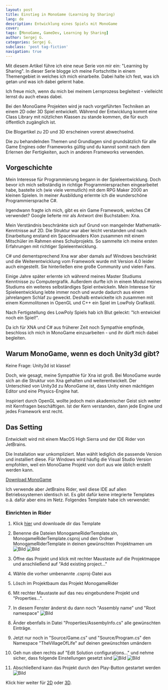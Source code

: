 ```yaml
---
layout: post
title: Einstieg in MonoGame (Learning by Sharing)
lang: de
description: Entwicklung eines Spiels mit MonoGame
cover: 
tags: [MonoGame, GameDev, Learning by Sharing]
author: Sergej G.
categories: Sergej G.
subclass: 'post tag-fiction'
navigation: true
---
```

Mit diesem Artikel führe ich eine neue Serie von mir ein: "Learning by Sharing". In dieser Serie blogge ich meine Fortschritte in einem Themengebiet in welches ich mich einarbeite.
Dabei halte ich fest, was ich getan und was ich dabei gelernt habe.

Ich freue mich, wenn du mich bei meinem Lernprozess begleitest - vielleicht lernst du auch etwas dabei.

Bei den MonoGame Projekten wird je nach vorgeführten Techniken an einem 2D oder 3D Spiel entwickelt.
Während der Entwicklung kommt eine Class Library mit nützlichen Klassen zu stande kommen, die für euch öffentlich zugänglich ist.

Die Blogartikel zu 2D und 3D erscheinen vorerst abwechselnd.

Die zu behandelnden Themen und Grundlagen sind grundsätzlich für alle Game Engines oder Frameworks gültig und du kannst somit nach dem Erlernen der Fertigkeiten, auch in anderen Frameworks verwenden.

## Vorgeschichte
Mein Interesse für Programmierung begann in der Spieleentwicklung. Doch bevor ich mich selbständig in richtige Programmiersprachen eingearbeitet habe,
bastelte ich (wie viele vermutlich) mit dem RPG Maker 2000 an kleinen Spielen.
In meiner Ausbildung erlernte ich die wunderschöne Programmiersprache C#.

Irgendwann fragte ich mich, gibt es ein Game Framework, welches C# verwendet? Google lieferte mir als Antwort drei Buchstaben: Xna.

Mein Verständnis beschränkte sich auf Grund von mangelnder Mathematik-Kenntnisse auf 2D. Die Struktur war aber leicht verstanden und nach Einarbeitung enstand ein SpaceInvaders Klon zusammen mit einem Mitschüler im Rahmen eines Schulprojekts.
So sammelte ich meine ersten Erfahrungen mit richtiger Spieleentwicklung. 

C# und dementsprechend Xna war aber damals auf Windows beschränkt und die Weiterentwicklung vom Framework wurde mit Version 4.0 leider auch eingestellt. Sie hinterließen eine große Community und vielen Fans.

Einige Jahre später erlernte ich während meines Master Studiums Kenntnisse zu Computergrafik. 
Außerdem durfte ich in einem Modul meines Studiums ein weiteres selbständiges Spiel entwickeln. Mein Interesse für Spieleentwicklung lebte immer noch und wurde dadurch aus einem jahrelangem Schlaf zu geweckt.
Deshalb entwickelte ich zusammen mit einem Kommolitonen in OpenGL und C++ ein Spiel im LowPoly Grafikstil.

Nach Fertigstellung des LowPoly Spiels hab ich Blut geleckt: "Ich entwickel noch ein Spiel!".

Da ich für XNA und C# aus früherer Zeit noch Sympathie empfinde, beschloss ich mich in MonoGame einzuarbeiten - und ihr dürft mich dabei begleiten.

## Warum MonoGame, wenn es doch Unity3d gibt?
Keine Frage: Unity3d ist klasse!

Doch, wie gesagt, meine Sympathie für Xna ist groß. Bei MonoGame wurde sich an die Struktur von Xna gehalten und weiterentwickelt.
Der Unterschied von Unity3d zu MonoGame ist, dass Unity einen mächtigen Editor und eine Physics-Engine hat.

Inspiriert durch OpenGL wollte jedoch mein akademischer Geist sich weiter mit Kernfragen beschäftigen. Ist der Kern verstanden, dann jede Engine und jedes Framework erst recht.

## Das Setting
Entwickelt wird mit einem MacOS High Sierra und der IDE Rider von JetBrains.

Die Installation war unkompliziert. Man wählt lediglich  die passende Version und installiert diese.
Für Windows wird häufig die Visual Studio Version empfohlen, weil ein MonoGame Projekt von dort aus wie üblich erstellt werden kann.

[Download MonoGame](http://community.monogame.net/t/monogame-3-7-1-release/11173)

Ich verwende aber JetBrains Rider, weil diese IDE auf allen Betriebssystemen identisch ist. Es gibt dafür keine integrierte Templates o.ä. dafür aber eins im Netz. Folgendes Template habe ich verwendet:

### Einrichten in Rider

1. Klick [hier](https://github.com/Limeoats/Monogame-Rider-Template) und downloade dir das Template 

2. Benenne die Dateien MonogameRiderTemplate.sln, MonogameRiderTemplate.csproj und den Ordner MonogameRiderTemplate in deinen gewünschten Projektnamen um ![Bild](/assets/images/screenshots/monogame/01.png "Old Names") ![Bild](/assets/images/screenshots/monogame/02.png "New names")
3. Öffne das Projekt und klick mit rechter Maustaste auf die Projektmappe und anschließend auf "Add existing project..."
4. Wähle die vorher umbenannte .csproj-Datei aus
5. Lösch im Projektbaum das Projekt MonogameRider
6. Mit rechter Maustaste auf das neu eingebundene Projekt und "Properties...".
7. In diesem Fenster änderst du dann noch "Assembly name" und "Root namespace" ![Bild](/assets/images/screenshots/monogame/03.png "Project properties")
8. Änder ebenfalls in Datei "Properties/AssembyInfo.cs" alle gewünschten Einträge.
9. Jetzt nur noch in "Source/Game.cs" und "Source/Program.cs" den Namespace "TheVillageOfLife" auf deinen gewünschten umändern
10. Geh nun oben rechts auf "Edit Solution configurations..." und nehme sicher, dass folgende Einstellungen gesetzt sind ![Bild](/assets/images/screenshots/monogame/04.png "Project configuration 1") ![Bild](/assets/images/screenshots/monogame/05.png "Project configuration 2") 
11. Abschließend kann das Projekt durch den Play-Button gestartet werden ![Bild](/assets/images/screenshots/monogame/06.png "Game Window")

Klick hier weiter für [2D](digitalriding.de) oder [3D](digitalriding.de).